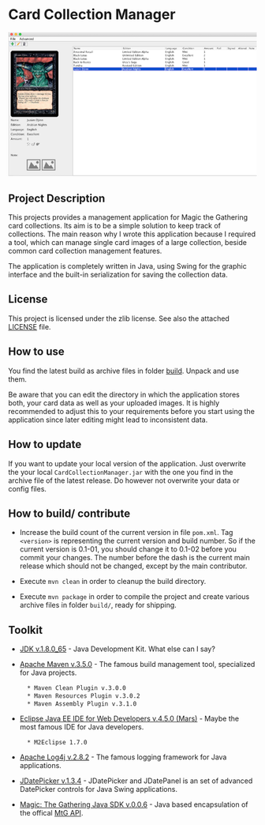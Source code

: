 # Card Collection Manager
![img1](img1.png)
## Project Description
This projects provides a management application for Magic the Gathering card collections. Its aim is to be a simple solution to keep track of collections. The main reason why I wrote this application because I required a tool, which can manage single card images of a large collection, beside common card collection management features.

The application is completely written in Java, using Swing for the graphic interface and the built-in serialization for saving the collection data.

## License
This project is licensed under the zlib license. See also the attached [LICENSE](./LICENSE) file.

## How to use
You find the latest build as archive files in folder [build](./build). Unpack and use them.

Be aware that you can edit the directory in which the application stores both, your card data as well as your uploaded images.
It is highly recommended to adjust this to your requirements before you start using the application since later editing might
lead to inconsistent data.

## How to update
If you want to update your local version of the application. Just overwrite the your local `CardCollectionManager.jar` with the one
you find in the archive file of the latest release. Do however not overwrite your data or config files.

## How to build/ contribute
* Increase the build count of the current version in file `pom.xml`. Tag `<version>` is representing the current version and build number. So if the current version is 0.1-01, you should change it to 0.1-02 before you commit your changes. The number before the dash is the current main release which should not be changed, except by the main contributor. 

* Execute `mvn clean` in order to cleanup the build directory.
* Execute `mvn package` in order to compile the project and create various archive files in folder `build/`, ready for shipping.

## Toolkit
* [JDK v.1.8.0_65](http://www.oracle.com/technetwork/java/javase/downloads/jdk8-downloads-2133151.html) - Java Development Kit. What else can I say?


* [Apache Maven v.3.5.0](https://maven.apache.org/) - The famous build management tool, specialized for Java projects.
	
		* Maven Clean Plugin v.3.0.0
		* Maven Resources Plugin v.3.0.2
		* Maven Assembly Plugin v.3.1.0


* [Eclipse Java EE IDE for Web Developers v.4.5.0 (Mars)](https://www.eclipse.org) - Maybe the most famous IDE for Java developers.

		* M2Eclipse 1.7.0

* [Apache Log4j v.2.8.2](https://logging.apache.org/log4j/2.x/) - The famous logging framework for Java applications.

* [JDatePicker v.1.3.4](https://jdatepicker.org) - JDatePicker and JDatePanel is an set of advanced DatePicker controls for Java Swing applications.

* [Magic: The Gathering Java SDK v.0.0.6](https://github.com/MagicTheGathering/mtg-sdk-java) - Java based encapsulation of the offical [MtG API](https://magicthegathering.io).
